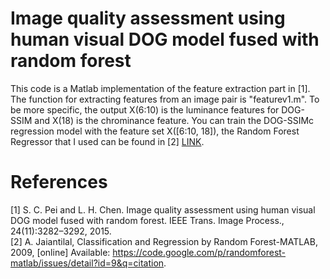 # Image quality assessment using human visual DOG model fused with random forest
This code is a Matlab implementation of the feature extraction part in [1]. The function for extracting features from an image pair is "featurev1.m". To be more specific, the output X(6:10) is the luminance features for DOG-SSIM and X(18) is the chrominance feature.
You can train the DOG-SSIMc regression model with the feature set X([6:10, 18]), the Random Forest Regressor that I used can be found in [2] [LINK](https://code.google.com/archive/p/randomforest-matlab/downloads).

# References
[1] S. C. Pei and L. H. Chen. Image quality assessment using human visual DOG model fused with random forest. IEEE Trans. Image Process., 24(11):3282–3292, 2015.<br/>
[2] A. Jaiantilal, Classification and Regression by Random Forest-MATLAB, 2009, [online] Available: https://code.google.com/p/randomforest-matlab/issues/detail?id=9&q=citation.
